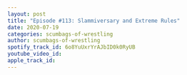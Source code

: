 ```yaml
---
layout: post
title: "Episode #113: Slammiversary and Extreme Rules"
date: 2020-07-19
categories: scumbags-of-wrestling
author: scumbags-of-wrestling
spotify_track_id: 6o8YuUxrYrAJbID0k0RyUB
youtube_video_id: 
apple_track_id: 
---
```


